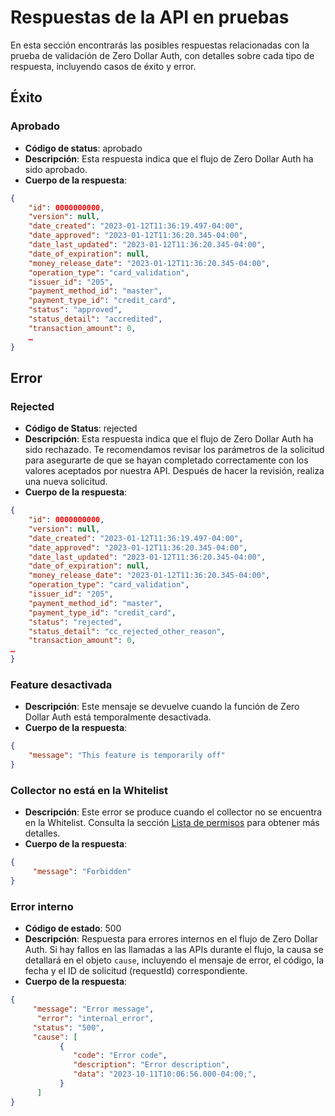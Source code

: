 # Respuestas de la API en pruebas

En esta sección encontrarás las posibles respuestas relacionadas con la prueba de validación de Zero Dollar Auth, con detalles sobre cada tipo de respuesta, incluyendo casos de éxito y error.

## Éxito

### Aprobado

* **Código de status**: aprobado
* **Descripción**: Esta respuesta indica que el flujo de Zero Dollar Auth ha sido aprobado.
* **Cuerpo de la respuesta**:

```json
{
    "id": 0000000000,
    "version": null,
    "date_created": "2023-01-12T11:36:19.497-04:00",
    "date_approved": "2023-01-12T11:36:20.345-04:00",
    "date_last_updated": "2023-01-12T11:36:20.345-04:00",
    "date_of_expiration": null,
    "money_release_date": "2023-01-12T11:36:20.345-04:00",
    "operation_type": "card_validation",
    "issuer_id": "205",
    "payment_method_id": "master",
    "payment_type_id": "credit_card",
    "status": "approved",
    "status_detail": "accredited",
    "transaction_amount": 0,
    …
}
```

## Error

### Rejected

* **Código de Status**: rejected
* **Descripción**: Esta respuesta indica que el flujo de Zero Dollar Auth ha sido rechazado. Te recomendamos revisar los parámetros de la solicitud para asegurarte de que se hayan completado correctamente con los valores aceptados por nuestra API. Después de hacer la revisión, realiza una nueva solicitud.
* **Cuerpo de la respuesta**:

```json
{
    "id": 0000000000,
    "version": null,
    "date_created": "2023-01-12T11:36:19.497-04:00",
    "date_approved": "2023-01-12T11:36:20.345-04:00",
    "date_last_updated": "2023-01-12T11:36:20.345-04:00",
    "date_of_expiration": null,
    "money_release_date": "2023-01-12T11:36:20.345-04:00",
    "operation_type": "card_validation",
    "issuer_id": "205",
    "payment_method_id": "master",
    "payment_type_id": "credit_card",
    "status": "rejected",
    "status_detail": "cc_rejected_other_reason",
    "transaction_amount": 0,
…
}
```

### Feature desactivada

* **Descripción**: Este mensaje se devuelve cuando la función de Zero Dollar Auth está temporalmente desactivada.
* **Cuerpo de la respuesta**:

```json
{
    "message": "This feature is temporarily off"
}
```

### Collector no está en la Whitelist

* **Descripción**: Este error se produce cuando el collector no se encuentra en la Whitelist. Consulta la sección [Lista de permisos](/developers/es/docs/zero-dollar-auth/api-responses#bookmark_lista_de_permisos) para obtener más detalles.
* **Cuerpo de la respuesta**:

```json
{
     "message": "Forbidden"
}
```

### Error interno

* **Código de estado**: 500
* **Descripción**: Respuesta para errores internos en el flujo de Zero Dollar Auth. Si hay fallos en las llamadas a las APIs durante el flujo, la causa se detallará en el objeto `cause`, incluyendo el mensaje de error, el código, la fecha y el ID de solicitud (requestId) correspondiente.
* **Cuerpo de la respuesta**:

```json
{
     "message": "Error message",
      "error": "internal_error",
     "status": "500",
     "cause": [
           {
              "code": "Error code",
              "description": "Error description",
              "data": "2023-10-11T10:06:56.000-04:00;",
           }
      ]
}
```


